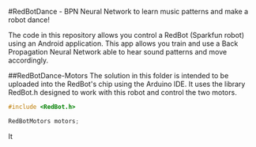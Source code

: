 #RedBotDance - BPN Neural Network to learn music patterns and make a robot dance!

The code in this repository allows you control a RedBot (Sparkfun robot) using an Android application. This app allows you train and use a Back Propagation Neural Network able to hear sound patterns and move accordingly.


##RedBotDance-Motors
The solution in this folder is intended to be uploaded into the RedBot's chip using the Arduino IDE. It uses the library RedBot.h designed to work with this robot and control the two motors.

```c++
#include <RedBot.h>

RedBotMotors motors;
```

It 



